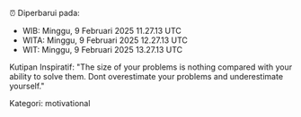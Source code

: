 ⏰ Diperbarui pada:
- WIB: Minggu, 9 Februari 2025 11.27.13 UTC
- WITA: Minggu, 9 Februari 2025 12.27.13 UTC
- WIT: Minggu, 9 Februari 2025 13.27.13 UTC

Kutipan Inspiratif:
"The size of your problems is nothing compared with your ability to solve them. Dont overestimate your problems and underestimate yourself."


Kategori: motivational


